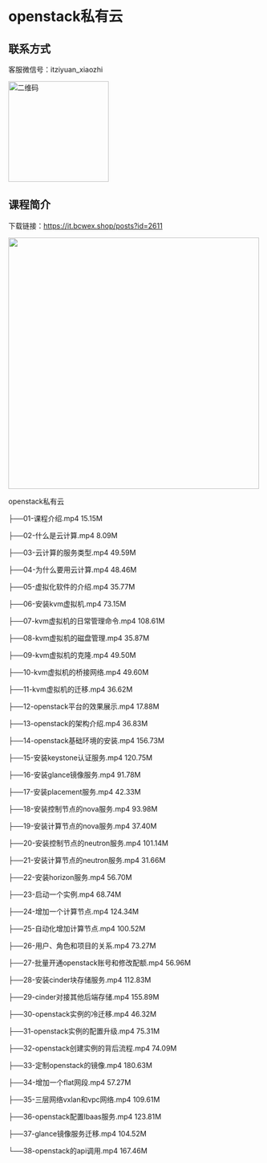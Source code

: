 # openstack私有云

## 联系方式

客服微信号：itziyuan_xiaozhi

<img src="https://ziyuanyun.oss-cn-guangzhou.aliyuncs.com/common/20240614073449/666b82192834a.jpg" width="200" height="200" alt="二维码">

## 课程简介

下载链接：https://it.bcwex.shop/posts?id=2611

<img src="https://ziyuanyun.oss-cn-guangzhou.aliyuncs.com/yun/20240515184138/66449162ac91c.jpg" width="500" alt="">

  openstack私有云



 ├──01-课程介绍.mp4 15.15M

 ├──02-什么是云计算.mp4 8.09M

 ├──03-云计算的服务类型.mp4 49.59M

 ├──04-为什么要用云计算.mp4 48.46M

 ├──05-虚拟化软件的介绍.mp4 35.77M

 ├──06-安装kvm虚拟机.mp4 73.15M

 ├──07-kvm虚拟机的日常管理命令.mp4 108.61M

 ├──08-kvm虚拟机的磁盘管理.mp4 35.87M

 ├──09-kvm虚拟机的克隆.mp4 49.50M

 ├──10-kvm虚拟机的桥接网络.mp4 49.60M

 ├──11-kvm虚拟机的迁移.mp4 36.62M

 ├──12-openstack平台的效果展示.mp4 17.88M

 ├──13-openstack的架构介绍.mp4 36.83M

 ├──14-openstack基础环境的安装.mp4 156.73M

 ├──15-安装keystone认证服务.mp4 120.75M

 ├──16-安装glance镜像服务.mp4 91.78M

 ├──17-安装placement服务.mp4 42.33M

 ├──18-安装控制节点的nova服务.mp4 93.98M

 ├──19-安装计算节点的nova服务.mp4 37.40M

 ├──20-安装控制节点的neutron服务.mp4 101.14M

 ├──21-安装计算节点的neutron服务.mp4 31.66M

 ├──22-安装horizon服务.mp4 56.70M

 ├──23-启动一个实例.mp4 68.74M

 ├──24-增加一个计算节点.mp4 124.34M

 ├──25-自动化增加计算节点.mp4 100.52M

 ├──26-用户、角色和项目的关系.mp4 73.27M

 ├──27-批量开通openstack账号和修改配额.mp4 56.96M

 ├──28-安装cinder块存储服务.mp4 112.83M

 ├──29-cinder对接其他后端存储.mp4 155.89M

 ├──30-openstack实例的冷迁移.mp4 46.32M

 ├──31-openstack实例的配置升级.mp4 75.31M

 ├──32-openstack创建实例的背后流程.mp4 74.09M

 ├──33-定制openstack的镜像.mp4 180.63M

 ├──34-增加一个flat网段.mp4 57.27M

 ├──35-三层网络vxlan和vpc网络.mp4 109.61M

 ├──36-openstack配置lbaas服务.mp4 123.81M

 ├──37-glance镜像服务迁移.mp4 104.52M

 └──38-openstack的api调用.mp4 167.46M

  
